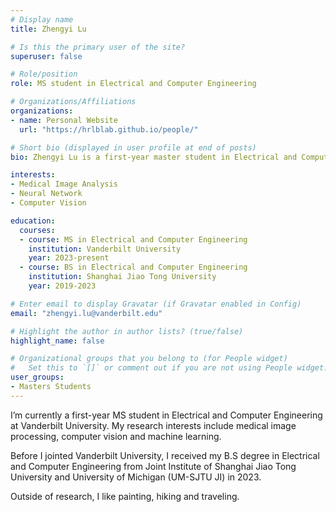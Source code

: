 ```yaml
---
# Display name
title: Zhengyi Lu

# Is this the primary user of the site?
superuser: false

# Role/position
role: MS student in Electrical and Computer Engineering

# Organizations/Affiliations
organizations:
- name: Personal Website
  url: "https://hrlblab.github.io/people/"

# Short bio (displayed in user profile at end of posts)
bio: Zhengyi Lu is a first-year master student in Electrical and Computer Engineering at Vanderbilt University, starting from September 2023.

interests:
- Medical Image Analysis
- Neural Network
- Computer Vision

education:
  courses:
  - course: MS in Electrical and Computer Engineering
    institution: Vanderbilt University
    year: 2023-present
  - course: BS in Electrical and Computer Engineering
    institution: Shanghai Jiao Tong University 
    year: 2019-2023

# Enter email to display Gravatar (if Gravatar enabled in Config)
email: "zhengyi.lu@vanderbilt.edu"

# Highlight the author in author lists? (true/false)
highlight_name: false

# Organizational groups that you belong to (for People widget)
#   Set this to `[]` or comment out if you are not using People widget.
user_groups:
- Masters Students
---
```

I’m currently a first-year MS student in Electrical and Computer Engineering at Vanderbilt University. My research interests include medical image processing, computer vision and machine learning.

Before I jointed Vanderbilt University, I received my B.S degree in Electrical and Computer Engineering from Joint Institute of Shanghai Jiao Tong University and University of Michigan (UM-SJTU JI) in 2023.

Outside of research, I like painting, hiking and traveling. 
